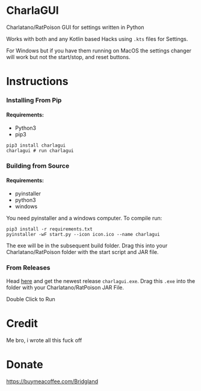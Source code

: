 # CharlaGUI
Charlatano/RatPoison GUI for settings written in Python

Works with both and any Kotlin based Hacks using `.kts` files for Settings.

For Windows but if you have them running on MacOS the settings changer will work but not the start/stop, and reset buttons.

# Instructions

### Installing From Pip

#### Requirements:

- Python3
- pip3

```
pip3 install charlagui
charlagui # run charlagui
```

### Building from Source

#### Requirements:

- pyinstaller
- python3
- windows

You need pyinstaller and a windows computer. To compile run:

```
pip3 install -r requirements.txt
pyinstaller -wF start.py --icon icon.ico --name charlagui
```

The exe will be in the subsequent build folder. Drag this into your Charlatano/RatPoison folder with the start script and JAR file.

### From Releases

Head [here](https://github.com/M4cs/CharlaGUI/releases) and get the newest release `charlagui.exe`. Drag this `.exe` into the folder with your Charlatano/RatPoison JAR File.

Double Click to Run

# Credit

Me bro, i wrote all this fuck off

# Donate

https://buymeacoffee.com/Bridgland
